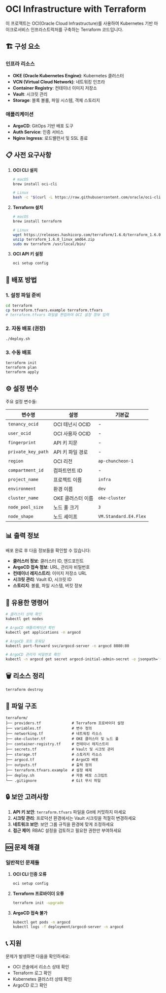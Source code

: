 # OCI Infrastructure with Terraform

이 프로젝트는 OCI(Oracle Cloud Infrastructure)를 사용하여 Kubernetes 기반 마이크로서비스 인프라스트럭처를 구축하는 Terraform 코드입니다.

## 🏗️ 구성 요소

### 인프라 리소스
- **OKE (Oracle Kubernetes Engine)**: Kubernetes 클러스터
- **VCN (Virtual Cloud Network)**: 네트워킹 인프라
- **Container Registry**: 컨테이너 이미지 저장소
- **Vault**: 시크릿 관리
- **Storage**: 블록 볼륨, 파일 시스템, 객체 스토리지

### 애플리케이션
- **ArgoCD**: GitOps 기반 배포 도구
- **Auth Service**: 인증 서비스
- **Nginx Ingress**: 로드밸런서 및 SSL 종료

## 📋 사전 요구사항

1. **OCI CLI 설치**
   ```bash
   # macOS
   brew install oci-cli
   
   # Linux
   bash -c "$(curl -L https://raw.githubusercontent.com/oracle/oci-cli/master/scripts/install/install.sh)"
   ```

2. **Terraform 설치**
   ```bash
   # macOS
   brew install terraform
   
   # Linux
   wget https://releases.hashicorp.com/terraform/1.6.0/terraform_1.6.0_linux_amd64.zip
   unzip terraform_1.6.0_linux_amd64.zip
   sudo mv terraform /usr/local/bin/
   ```

3. **OCI API 키 설정**
   ```bash
   oci setup config
   ```

## 🚀 배포 방법

### 1. 설정 파일 준비
```bash
cd terraform
cp terraform.tfvars.example terraform.tfvars
# terraform.tfvars 파일을 편집하여 OCI 설정 정보 입력
```

### 2. 자동 배포 (권장)
```bash
./deploy.sh
```

### 3. 수동 배포
```bash
terraform init
terraform plan
terraform apply
```

## ⚙️ 설정 변수

주요 설정 변수들:

| 변수명 | 설명 | 기본값 |
|--------|------|--------|
| `tenancy_ocid` | OCI 테넌시 OCID | - |
| `user_ocid` | OCI 사용자 OCID | - |
| `fingerprint` | API 키 지문 | - |
| `private_key_path` | API 키 파일 경로 | - |
| `region` | OCI 리전 | `ap-chuncheon-1` |
| `compartment_id` | 컴파트먼트 ID | - |
| `project_name` | 프로젝트 이름 | `infra` |
| `environment` | 환경 이름 | `dev` |
| `cluster_name` | OKE 클러스터 이름 | `oke-cluster` |
| `node_pool_size` | 노드 풀 크기 | `3` |
| `node_shape` | 노드 셰이프 | `VM.Standard.E4.Flex` |

## 📊 출력 정보

배포 완료 후 다음 정보들을 확인할 수 있습니다:

- **클러스터 정보**: 클러스터 ID, 엔드포인트
- **ArgoCD 접속 정보**: URL, 관리자 비밀번호
- **컨테이너 레지스트리**: 이미지 저장소 URL
- **시크릿 관리**: Vault ID, 시크릿 ID
- **스토리지**: 볼륨, 파일 시스템, 버킷 정보

## 🔧 유용한 명령어

```bash
# 클러스터 상태 확인
kubectl get nodes

# ArgoCD 애플리케이션 확인
kubectl get applications -n argocd

# ArgoCD 포트 포워딩
kubectl port-forward svc/argocd-server -n argocd 8080:80

# ArgoCD 관리자 비밀번호 확인
kubectl -n argocd get secret argocd-initial-admin-secret -o jsonpath='{.data.password}' | base64 -d
```

## 🗑️ 리소스 정리

```bash
terraform destroy
```

## 📁 파일 구조

```
terraform/
├── providers.tf              # Terraform 프로바이더 설정
├── variables.tf              # 변수 정의
├── networking.tf             # 네트워킹 리소스
├── oke-cluster.tf            # OKE 클러스터 및 노드 풀
├── container-registry.tf     # 컨테이너 레지스트리
├── secrets.tf                # Vault 및 시크릿 관리
├── storage.tf                # 스토리지 리소스
├── argocd.tf                 # ArgoCD 배포
├── outputs.tf                # 출력 정의
├── terraform.tfvars.example  # 설정 예제
├── deploy.sh                 # 자동 배포 스크립트
└── .gitignore                # Git 무시 파일
```

## 🔒 보안 고려사항

1. **API 키 보안**: `terraform.tfvars` 파일을 Git에 커밋하지 마세요
2. **시크릿 관리**: 프로덕션 환경에서는 Vault 시크릿을 적절히 변경하세요
3. **네트워크 보안**: 보안 그룹 규칙을 환경에 맞게 조정하세요
4. **접근 제어**: RBAC 설정을 검토하고 필요한 권한만 부여하세요

## 🆘 문제 해결

### 일반적인 문제들

1. **OCI CLI 인증 오류**
   ```bash
   oci setup config
   ```

2. **Terraform 프로바이더 오류**
   ```bash
   terraform init -upgrade
   ```

3. **ArgoCD 접속 불가**
   ```bash
   kubectl get pods -n argocd
   kubectl logs -f deployment/argocd-server -n argocd
   ```

## 📞 지원

문제가 발생하면 다음을 확인하세요:
- OCI 콘솔에서 리소스 상태 확인
- Terraform 로그 확인
- Kubernetes 클러스터 상태 확인
- ArgoCD 로그 확인
